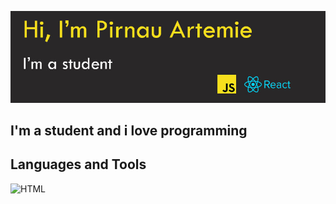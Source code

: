 ![Header](https://github.com/ArtemiePirnau/ArtemiePirnau/blob/main/banner.jpg)

## I'm a student and i love programming

## Languages and Tools

![HTML](https://img.shields.io/badge/HTML-black??style=for-the-badge&logo=appveyor)
